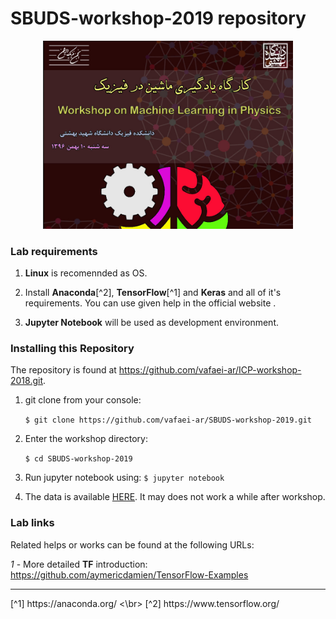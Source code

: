 # SBUDS-workshop-2019 repository

<div align="center">   

<img src="./images/e1.jpg" width="400"/>

</div>  

### Lab requirements

  1. **Linux** is recomennded as OS.

  2. Install **Anaconda**[^2], **TensorFlow**[^1] and **Keras** and all of it's requirements. You can use given help in the official website .
  
  3. **Jupyter Notebook** will be used as development environment.
  
### Installing this Repository

The repository is found at https://github.com/vafaei-ar/ICP-workshop-2018.git.

  1. git clone from your console:

        ```$ git clone https://github.com/vafaei-ar/SBUDS-workshop-2019.git```

  2. Enter the workshop directory:

        ```$ cd SBUDS-workshop-2019```

  3. Run jupyter notebook using:
        ```$ jupyter notebook```
        
  4. The data is available [HERE](https://drive.google.com/file/d/1TZDu_QJ7BZ6iEt3LHgycOftNfKCmZNX0/view?usp=sharing "Google drive").
  It may does not work a while after workshop.


### Lab links

Related helps or works can be found at the following URLs:

*1* - More detailed **TF** introduction: https://github.com/aymericdamien/TensorFlow-Examples


<hr>
[^1] https://anaconda.org/ <\br>
[^2] https://www.tensorflow.org/ 



